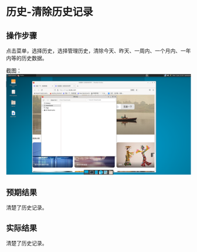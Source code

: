 # 历史-清除历史记录

## 操作步骤

点击菜单，选择历史，选择管理历史，清除今天、昨天、一周内、一个月内、一年内等的历史数据。


截图：![](./img/历史-清除历史记录-1.png)

## 预期结果

清楚了历史记录。

## 实际结果

清楚了历史记录。

